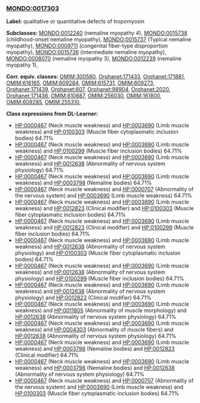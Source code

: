 
### [MONDO:0017303](http://purl.obolibrary.org/obo/MONDO_0017303)
**Label:** qualitative or quantitative defects of tropomyosin

**Subclasses:** [MONDO:0012240](http://purl.obolibrary.org/obo/MONDO_0012240) (nemaline myopathy 4), [MONDO:0015738](http://purl.obolibrary.org/obo/MONDO_0015738) (childhood-onset nemaline myopathy), [MONDO:0015737](http://purl.obolibrary.org/obo/MONDO_0015737) (Typical nemaline myopathy), [MONDO:0009711](http://purl.obolibrary.org/obo/MONDO_0009711) (congenital fiber-type disproportion myopathy), [MONDO:0015736](http://purl.obolibrary.org/obo/MONDO_0015736) (intermediate nemaline myopathy), [MONDO:0008070](http://purl.obolibrary.org/obo/MONDO_0008070) (nemaline myopathy 3), [MONDO:0012239](http://purl.obolibrary.org/obo/MONDO_0012239) (nemaline myopathy 1), 

**Corr. equiv. classes:** [OMIM:300580](http://purl.obolibrary.org/obo/OMIM_300580), [Orphanet:171433](http://www.orpha.net/ORDO/Orphanet_171433), [Orphanet:171881](http://www.orpha.net/ORDO/Orphanet_171881), [OMIM:616165](http://purl.obolibrary.org/obo/OMIM_616165), [OMIM:609284](http://purl.obolibrary.org/obo/OMIM_609284), [OMIM:615731](http://purl.obolibrary.org/obo/OMIM_615731), [OMIM:609273](http://purl.obolibrary.org/obo/OMIM_609273), [Orphanet:171439](http://www.orpha.net/ORDO/Orphanet_171439), [Orphanet:607](http://www.orpha.net/ORDO/Orphanet_607), [Orphanet:98904](http://www.orpha.net/ORDO/Orphanet_98904), [Orphanet:2020](http://www.orpha.net/ORDO/Orphanet_2020), [Orphanet:171436](http://www.orpha.net/ORDO/Orphanet_171436), [OMIM:610687](http://purl.obolibrary.org/obo/OMIM_610687), [OMIM:256030](http://purl.obolibrary.org/obo/OMIM_256030), [OMIM:161800](http://purl.obolibrary.org/obo/OMIM_161800), [OMIM:609285](http://purl.obolibrary.org/obo/OMIM_609285), [OMIM:255310](http://purl.obolibrary.org/obo/OMIM_255310), 

**Class expressions from DL-Learner:**

- [HP:0000467](http://purl.obolibrary.org/obo/HP_0000467) (Neck muscle weakness) and [HP:0003690](http://purl.obolibrary.org/obo/HP_0003690) (Limb muscle weakness) and [HP:0100303](http://purl.obolibrary.org/obo/HP_0100303) (Muscle fiber cytoplasmatic inclusion bodies) 64.71%
- [HP:0000467](http://purl.obolibrary.org/obo/HP_0000467) (Neck muscle weakness) and [HP:0003690](http://purl.obolibrary.org/obo/HP_0003690) (Limb muscle weakness) and [HP:0100299](http://purl.obolibrary.org/obo/HP_0100299) (Muscle fiber inclusion bodies) 64.71%
- [HP:0000467](http://purl.obolibrary.org/obo/HP_0000467) (Neck muscle weakness) and [HP:0003690](http://purl.obolibrary.org/obo/HP_0003690) (Limb muscle weakness) and [HP:0012638](http://purl.obolibrary.org/obo/HP_0012638) (Abnormality of nervous system physiology) 64.71%
- [HP:0000467](http://purl.obolibrary.org/obo/HP_0000467) (Neck muscle weakness) and [HP:0003690](http://purl.obolibrary.org/obo/HP_0003690) (Limb muscle weakness) and [HP:0003798](http://purl.obolibrary.org/obo/HP_0003798) (Nemaline bodies) 64.71%
- [HP:0000467](http://purl.obolibrary.org/obo/HP_0000467) (Neck muscle weakness) and [HP:0000707](http://purl.obolibrary.org/obo/HP_0000707) (Abnormality of the nervous system) and [HP:0003690](http://purl.obolibrary.org/obo/HP_0003690) (Limb muscle weakness) 64.71%
- [HP:0000467](http://purl.obolibrary.org/obo/HP_0000467) (Neck muscle weakness) and [HP:0003690](http://purl.obolibrary.org/obo/HP_0003690) (Limb muscle weakness) and [HP:0012823](http://purl.obolibrary.org/obo/HP_0012823) (Clinical modifier) and [HP:0100303](http://purl.obolibrary.org/obo/HP_0100303) (Muscle fiber cytoplasmatic inclusion bodies) 64.71%
- [HP:0000467](http://purl.obolibrary.org/obo/HP_0000467) (Neck muscle weakness) and [HP:0003690](http://purl.obolibrary.org/obo/HP_0003690) (Limb muscle weakness) and [HP:0012823](http://purl.obolibrary.org/obo/HP_0012823) (Clinical modifier) and [HP:0100299](http://purl.obolibrary.org/obo/HP_0100299) (Muscle fiber inclusion bodies) 64.71%
- [HP:0000467](http://purl.obolibrary.org/obo/HP_0000467) (Neck muscle weakness) and [HP:0003690](http://purl.obolibrary.org/obo/HP_0003690) (Limb muscle weakness) and [HP:0012638](http://purl.obolibrary.org/obo/HP_0012638) (Abnormality of nervous system physiology) and [HP:0100303](http://purl.obolibrary.org/obo/HP_0100303) (Muscle fiber cytoplasmatic inclusion bodies) 64.71%
- [HP:0000467](http://purl.obolibrary.org/obo/HP_0000467) (Neck muscle weakness) and [HP:0003690](http://purl.obolibrary.org/obo/HP_0003690) (Limb muscle weakness) and [HP:0012638](http://purl.obolibrary.org/obo/HP_0012638) (Abnormality of nervous system physiology) and [HP:0100299](http://purl.obolibrary.org/obo/HP_0100299) (Muscle fiber inclusion bodies) 64.71%
- [HP:0000467](http://purl.obolibrary.org/obo/HP_0000467) (Neck muscle weakness) and [HP:0003690](http://purl.obolibrary.org/obo/HP_0003690) (Limb muscle weakness) and [HP:0012638](http://purl.obolibrary.org/obo/HP_0012638) (Abnormality of nervous system physiology) and [HP:0012823](http://purl.obolibrary.org/obo/HP_0012823) (Clinical modifier) 64.71%
- [HP:0000467](http://purl.obolibrary.org/obo/HP_0000467) (Neck muscle weakness) and [HP:0003690](http://purl.obolibrary.org/obo/HP_0003690) (Limb muscle weakness) and [HP:0011805](http://purl.obolibrary.org/obo/HP_0011805) (Abnormality of muscle morphology) and [HP:0012638](http://purl.obolibrary.org/obo/HP_0012638) (Abnormality of nervous system physiology) 64.71%
- [HP:0000467](http://purl.obolibrary.org/obo/HP_0000467) (Neck muscle weakness) and [HP:0003690](http://purl.obolibrary.org/obo/HP_0003690) (Limb muscle weakness) and [HP:0004303](http://purl.obolibrary.org/obo/HP_0004303) (Abnormality of muscle fibers) and [HP:0012638](http://purl.obolibrary.org/obo/HP_0012638) (Abnormality of nervous system physiology) 64.71%
- [HP:0000467](http://purl.obolibrary.org/obo/HP_0000467) (Neck muscle weakness) and [HP:0003690](http://purl.obolibrary.org/obo/HP_0003690) (Limb muscle weakness) and [HP:0003798](http://purl.obolibrary.org/obo/HP_0003798) (Nemaline bodies) and [HP:0012823](http://purl.obolibrary.org/obo/HP_0012823) (Clinical modifier) 64.71%
- [HP:0000467](http://purl.obolibrary.org/obo/HP_0000467) (Neck muscle weakness) and [HP:0003690](http://purl.obolibrary.org/obo/HP_0003690) (Limb muscle weakness) and [HP:0003798](http://purl.obolibrary.org/obo/HP_0003798) (Nemaline bodies) and [HP:0012638](http://purl.obolibrary.org/obo/HP_0012638) (Abnormality of nervous system physiology) 64.71%
- [HP:0000467](http://purl.obolibrary.org/obo/HP_0000467) (Neck muscle weakness) and [HP:0000707](http://purl.obolibrary.org/obo/HP_0000707) (Abnormality of the nervous system) and [HP:0003690](http://purl.obolibrary.org/obo/HP_0003690) (Limb muscle weakness) and [HP:0100303](http://purl.obolibrary.org/obo/HP_0100303) (Muscle fiber cytoplasmatic inclusion bodies) 64.71%


